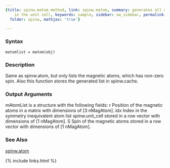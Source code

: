 ```yaml
---
{title: spinw.matom method, link: spinw.matom, summary: generates all magnetic atoms
    in the unit cell, keywords: sample, sidebar: sw_sidebar, permalink: spinw_matom,
  folder: spinw, mathjax: 'true'}

---
```


### Syntax

`matomlist = matom(obj)`

### Description

Same as spinw.atom, but only lists the magnetic atoms, which has non-zero
spin. Also this function stores the generated list in spinw.cache.
 

### Output Arguments

mAtomList is a structure with the following fields:
  r       Position of the magnetic atoms in a matrix with dimensions of 
          [3 nMagAtom].
  idx     Index in the symmetry inequivalent atom list spinw.unit_cell 
          stored in a row vector with dimensions of [1 nMagAtom].
  S       Spin of the magnetic atoms stored in a row vector with 
          dimensions of [1 nMagAtom].

### See Also

[spinw.atom](spinw_atom)

{% include links.html %}
